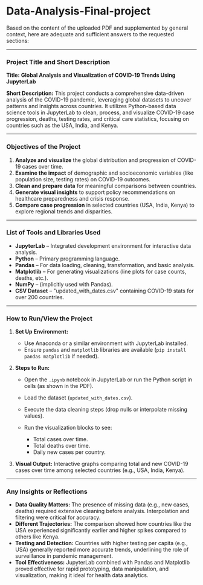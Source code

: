 # Data-Analysis-Final-project
Based on the content of the uploaded PDF and supplemented by general context, here are adequate and sufficient answers to the requested sections:

---

### **Project Title and Short Description**

**Title:**
**Global Analysis and Visualization of COVID-19 Trends Using JupyterLab**

**Short Description:**
This project conducts a comprehensive data-driven analysis of the COVID-19 pandemic, leveraging global datasets to uncover patterns and insights across countries. It utilizes Python-based data science tools in JupyterLab to clean, process, and visualize COVID-19 case progression, deaths, testing rates, and critical care statistics, focusing on countries such as the USA, India, and Kenya.

---

### **Objectives of the Project**

1. **Analyze and visualize** the global distribution and progression of COVID-19 cases over time.
2. **Examine the impact** of demographic and socioeconomic variables (like population size, testing rates) on COVID-19 outcomes.
3. **Clean and prepare data** for meaningful comparisons between countries.
4. **Generate visual insights** to support policy recommendations on healthcare preparedness and crisis response.
5. **Compare case progression** in selected countries (USA, India, Kenya) to explore regional trends and disparities.

---

### **List of Tools and Libraries Used**

* **JupyterLab** – Integrated development environment for interactive data analysis.
* **Python** – Primary programming language.
* **Pandas** – For data loading, cleaning, transformation, and basic analysis.
* **Matplotlib** – For generating visualizations (line plots for case counts, deaths, etc.).
* **NumPy** – (implicitly used with Pandas).
* **CSV Dataset** – "updated\_with\_dates.csv" containing COVID-19 stats for over 200 countries.

---

### **How to Run/View the Project**

1. **Set Up Environment:**

   * Use Anaconda or a similar environment with JupyterLab installed.
   * Ensure `pandas` and `matplotlib` libraries are available (`pip install pandas matplotlib` if needed).

2. **Steps to Run:**

   * Open the `.ipynb` notebook in JupyterLab or run the Python script in cells (as shown in the PDF).
   * Load the dataset (`updated_with_dates.csv`).
   * Execute the data cleaning steps (drop nulls or interpolate missing values).
   * Run the visualization blocks to see:

     * Total cases over time.
     * Total deaths over time.
     * Daily new cases per country.

3. **Visual Output:**
   Interactive graphs comparing total and new COVID-19 cases over time among selected countries (e.g., USA, India, Kenya).

---

### **Any Insights or Reflections**

* **Data Quality Matters:** The presence of missing data (e.g., new cases, deaths) required extensive cleaning before analysis. Interpolation and filtering were critical for accuracy.
* **Different Trajectories:** The comparison showed how countries like the USA experienced significantly earlier and higher spikes compared to others like Kenya.
* **Testing and Detection:** Countries with higher testing per capita (e.g., USA) generally reported more accurate trends, underlining the role of surveillance in pandemic management.
* **Tool Effectiveness:** JupyterLab combined with Pandas and Matplotlib proved effective for rapid prototyping, data manipulation, and visualization, making it ideal for health data analytics.

